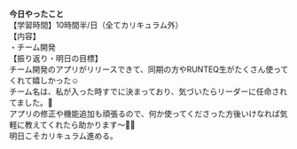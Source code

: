 **今日やったこと**<br>
【学習時間】10時間半/日（全てカリキュラム外）<br>
【内容】<br>
・チーム開発<br>
【振り返り・明日の目標】<br>
チーム開発のアプリがリリースできて、同期の方やRUNTEQ生がたくさん使ってくれて嬉しかった☺️<br>
チーム名は、私が入った時すでに決まっており、気づいたらリーダーに任命されてました。🤣<br>
アプリの修正や機能追加も頑張るので、何か使ってくださった方後いけなれば気軽に教えてくれたら助かります〜✊🏻<br>
明日こそカリキュラム進める。<br>